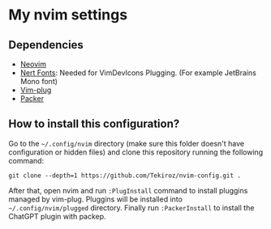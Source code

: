 # My nvim settings

## Dependencies
- [Neovim](https://github.com/neovim/neovim/wiki/Installing-Neovim)
- [Nert Fonts](https://github.com/ryanoasis/nerd-fonts#font-installation): Needed for VimDevIcons Plugging. (For example JetBrains Mono font) 
- [Vim-plug](https://github.com/junegunn/vim-plug)
- [Packer](https://github.com/wbthomason/packer.nvim#quickstart)

## How to install this configuration?
Go to the `~/.config/nvim` directory (make sure this folder doesn't have configuration or hidden files) and clone this repository running the following command:
```
git clone --depth=1 https://github.com/Tekiroz/nvim-config.git .
```
After that, open nvim and run `:PlugInstall` command to install pluggins managed by vim-plug. Pluggins will be installed into `~/.config/nvim/plugged` directory. 
Finally run `:PackerInstall` to install the ChatGPT plugin with packep.

